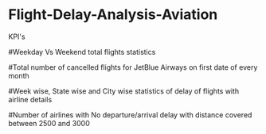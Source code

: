 # Flight-Delay-Analysis-Aviation
KPI's

#Weekday Vs Weekend total flights statistics

#Total number of cancelled flights for JetBlue Airways on first date of every month

#Week wise, State wise and City wise statistics of delay of flights with airline details

#Number of airlines with No departure/arrival delay with distance covered between 2500 and 3000
